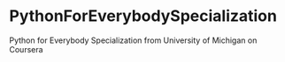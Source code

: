 # PythonForEverybodySpecialization
Python for Everybody Specialization from University of Michigan on Coursera
